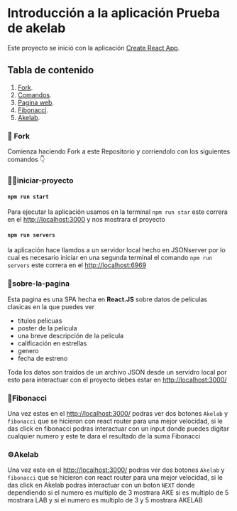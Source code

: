 # Introducción a la aplicación Prueba de akelab

Este proyecto se inició con la aplicación [Create React App](https://github.com/facebook/create-react-app).

## Tabla de contenido

  1. [Fork](#Fork).
  2. [Comandos](#iniciar-proyecto).
  3. [Pagina web](#sobre-la-pagina).
  4. [Fibonacci](#Fibonacci).
  5. [Akelab](#Akelab).
  
### 🔄 Fork
Comienza haciendo Fork a este Repositorio y corriendolo con los siguientes comandos 👇
  
### 👨‍💻iniciar-proyecto 


  #### `npm run start`
  Para ejecutar la aplicación usamos en la terminal `npm run star` este correra en el [http://localhost:3000](http://localhost:3000) y nos mostrara el proyecto 
  
  #### `npm run servers`
  la aplicación hace llamdos a un servidor local hecho en JSONserver por lo cual es necesario iniciar en una segunda terminal el comando  `npm run servers` este correra en el [http://localhost:6969](http://localhost:6969)
  
### 🧐sobre-la-pagina
Esta pagina es una  SPA hecha en **React.JS** sobre datos de peliculas clasicas en la  que puedes ver

  - titulos pelicuas
  - poster de la pelicula
  - una breve descripción de la pelicula
  - calificación en estrellas
  - genero
  - fecha de estreno

Toda los datos son traidos de un archivo JSON desde un servidro local por esto para interactuar con el proyecto debes estar en [http://localhost:3000/](http://localhost:3000)

### 🔢Fibonacci
Una vez estes en el [http://localhost:3000/](http://localhost:3000) podras ver dos botones `Akelab` y `fibonacci` que se hicieron con react router para una mejor velocidad, 
si le das click en fibonacci podras interactuar con un input donde puedes digitar cualquier numero y este te dara el resultado de la suma Fibonacci

### ⚙Akelab
Una vez este en el [http://localhost:3000/](http://localhost:3000) podras ver dos botones `Akelab` y `fibonacci` que se hicieron con react router para una mejor velocidad, 
si le das click en Akelab podras interactuar con un boton `NEXT` donde dependiendo si el numero es multiplo de 3 mostrara AKE si es multiplo de 5 mostrara LAB y si el numero es multiplo de 3 y 5 mostrara AKELAB

